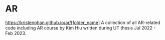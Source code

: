 # AR
https://kristenphan.github.io/ar/[folder_name]
A collection of all AR-related code including AR course by Kim Hiu written during UT thesis Jul 2022 - Feb 2023.
